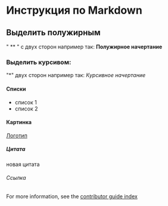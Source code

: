 # Инструкция по Markdown

## Выделить полужирным
" ** " с двух сторон например так: **Полужирное начертание**
### Выделить курсивом:
 "*" двух сторон например так: *Курсивное начертание*
#### Списки
* список 1
* список 2

#### Картинка
[Логотип](Logo.png)
##### Цитата

новая цитата


###### Ссылка
For more information, see the [contributor guide index](https://github.com/Azure/azure-content/blob/master/contributor-guide/contributor-guide-index.md)